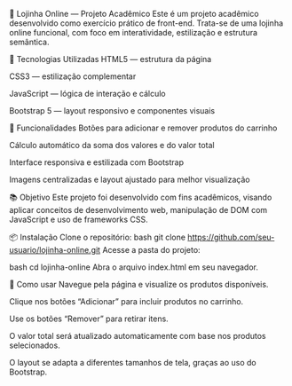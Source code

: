 🛒 Lojinha Online — Projeto Acadêmico
Este é um projeto acadêmico desenvolvido como exercício prático de front-end. Trata-se de uma lojinha online funcional, com foco em interatividade, estilização e estrutura semântica.

🚀 Tecnologias Utilizadas
HTML5 — estrutura da página

CSS3 — estilização complementar

JavaScript — lógica de interação e cálculo

Bootstrap 5 — layout responsivo e componentes visuais

🧠 Funcionalidades
Botões para adicionar e remover produtos do carrinho

Cálculo automático da soma dos valores e do valor total

Interface responsiva e estilizada com Bootstrap

Imagens centralizadas e layout ajustado para melhor visualização

📚 Objetivo
Este projeto foi desenvolvido com fins acadêmicos, visando aplicar conceitos de desenvolvimento web, manipulação de DOM com JavaScript e uso de frameworks CSS.

📦 Instalação
Clone o repositório: 
bash 
git clone https://github.com/seu-usuario/lojinha-online.git 
Acesse a pasta do projeto:

bash 
cd lojinha-online 
Abra o arquivo index.html em seu navegador.

🧪 Como usar
Navegue pela página e visualize os produtos disponíveis.

Clique nos botões “Adicionar” para incluir produtos no carrinho.

Use os botões “Remover” para retirar itens.

O valor total será atualizado automaticamente com base nos produtos selecionados.

O layout se adapta a diferentes tamanhos de tela, graças ao uso do Bootstrap.

